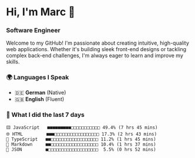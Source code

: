 # Hi, I'm Marc 👋 
### Software Engineer

Welcome to my GitHub! I'm passionate about creating intuitive, high-quality web applications. Whether it's building sleek front-end designs or tackling complex back-end challenges, I'm always eager to learn and improve my skills.  

### 🌍 Languages I Speak  
- 🇩🇪 **German** (Native)  
- 🇬🇧 **English** (Fluent)

### 🤯 What I did the last 7 days

```
🟨 JavaScript   ■■■■■■■■■□□□□□□□□□□□ 49.4% (7 hrs 45 mins)
🌐 HTML         ■■■□□□□□□□□□□□□□□□□□ 17.3% (2 hrs 43 mins)
🔷 TypeScript   ■■□□□□□□□□□□□□□□□□□□ 11.2% (1 hrs 45 mins)
📝 Markdown     ■■□□□□□□□□□□□□□□□□□□ 10.4% (1 hrs 37 mins)
📄 JSON         ■□□□□□□□□□□□□□□□□□□□  5.5% (0 hrs 52 mins)
```